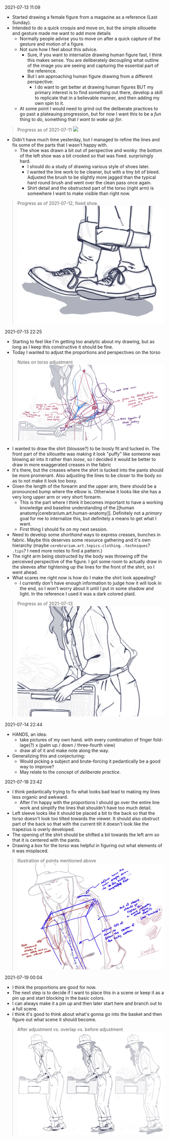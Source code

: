 
2021-07-13 11:09
- Started drawing a female figure from a magazine as a reference (Last Sunday).
- Intended to do a quick croquis and move on, but the simple sillouette and gesture made me want to add more details
  - Normally people advise you to move on after a quick capture of the gesture and motion of a figure.
  - Not sure how I feel about this advice.
    - Sure, if you want to internalize drawing human figure fast, I think this makes sense. You are deliberately decoupling what outline of the image you are seeing and capturing the essential part of the reference.
    - But I am approaching human figure drawing from a different perspective:
      - I do want to get better at drawing human figures BUT my primary interest is to find something out there, develop a skill to replicate that in a believable manner, and then adding my own spin to it.
  - At some point I would need to grind out the deliberate practices to go past a plateauing progression, but for now I want this to be a _fun_ thing to do, something that _I want to wake up for_.

> Progress as of 2021-07-11
![](/assets/images/2021-07-13-11-19-21.png)

- Didn't have much time yesterday, but I managed to refine the lines and fix some of the parts that I wasn't happy with.
  - The shoe was drawn a bit out of perspective and wonky. the bottom of the left shoe was a bit crooked so that was fixed. surprisingly hard. 
    - I should do a study of drawing various style of shoes later.
    - I wanted the line work to be cleaner, but with a tiny bit of bleed. Adjusted the brush to be slightly more jagged than the typical hard round brush and went over the clean pass once again.
    - Shirt detail and the obstructed part of the torso (right arm) is somewhere I want to make visible than right now.
  
> Progress as of 2021-07-12, fixed shoe.
![](/assets/images/2021-07-13-11-25-30.png)

2021-07-13 22:25
- Starting to feel like I'm getting too analytic about my drawing, but as long as I keep this constructive it should be fine.
- Today I wanted to adjust the proportions and perspectives on the torso

> Notes on torso adjustment
![](/assets/images/2021-07-14-22-30-11.png)

- I wanted to draw the shirt (blousse?) to be loosly fit and tucked in. The front part of the sillouette was making it look "puffy" like someone was blowing air into it rather than _loose_, so I decided it would be better to draw in more exaggerated creases in the fabric
- It's there, but the creases where the shirt is tucked into the pants should be more promenant. Also adjusting the lines to be closer to the body so as to not make it look too boxy.
- Given the length of the forearm and the upper arm, there should be a pronounced bump where the elbow is. Otherwise it looks like she has a very long upper arm or very short forearm.
  - This is the part where I think it becomes important to have a working knowledge and baseline understanding of the [[human anatomy|cerebrarium.art.human-anatomy]]. Definitely not a _primary_ goal for me to internalize this, but definitely a means to get what I want.
  - First thing I should fix on my next session.
- Need to develop some _shorthand_ ways to express creases, bunches in fabric. Maybe this deserves some resource gathering and it's own hierarchy (maybe `cerebrarium.art.topics.clothing`. `.techniques`? `.tips`? I need more notes to find a pattern.)
- The right arm being obstructed by the body was throwing off the perceived perspective of the figure. I got some room to actually draw in the sleeves after tightening up the lines for the front of the shirt, so I went ahead.
- What scares me right now is how do I make the shirt look appealing?
  - I currently don't have enough information to judge how it will look in the end, so I won't worry about it until I put in some shadow and light. In the reference I used it was a dark colored plaid.

> Progress as of 2021-07-13
![](/assets/images/2021-07-14-22-44-19.png)

2021-07-14 22:44
- HANDS, an idea. 
  - take pictures of my own hand. with every combination of finger fold-iage(?) x (palm up / down / three-fourth view)
  - draw all of it and make note along the way.
- Generalizing this and conjecturing:
  - Would picking a subject and brute-forcing it pedantically be a good way to improve?
  - May relate to the concept of _deliberate practice_.

2021-07-18 23:42
- I think pedantically trying to fix what looks bad lead to making my lines less organic and awkward.
  - After I'm happy with the proportions I should go over the entire line work and simplify the lines that shouldn't have too much detail.
- Left sleeve looks like it should be placed a bit to the back so that the torso doesn't look too tilted towards the viewer. It should also obstruct part of the back so that with the current tilt it doesn't look like the trapezius is overly developed.
- The opening of the shirt should be shifted a bit towards the left arm so that it is centered with the pants.
- Drawing a box for the torso was helpful in figuring out what elements of it was misplaced.

> Illustration of points mentioned above
![](/assets/images/2021-07-18-23-53-18.png)


2021-07-19 00:04
- I think the proportions are good for now.
- The next step is to decide if I want to place this in a scene or keep it as a pin up and start blocking in the basic colors.
- I can always make it a pin up and then later start here and branch out to a full scene.
- I think it's good to think about what's gonna go into the basket and then figure out what scene it should become.

> After adjustment vs. overlap vs. before adjustment
![](/assets/images/2021-07-19-00-03-35.png)

